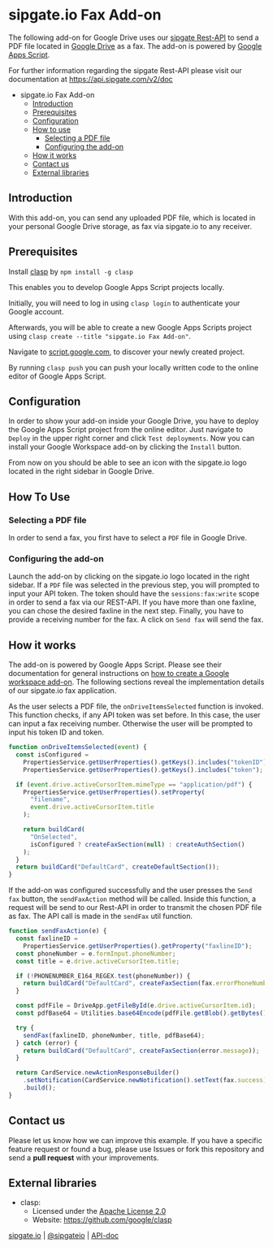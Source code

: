 # sipgate.io Fax Add-on

The following add-on for Google Drive uses our [sipgate Rest-API](https://www.sipgate.io/en/rest-api) to send a PDF file located in [Google Drive](https://drive.google.com/) as a fax. The add-on is powered by [Google Apps Script](https://developers.google.com/apps-script).

For further information regarding the sipgate Rest-API please visit our documentation at https://api.sipgate.com/v2/doc

- sipgate.io Fax Add-on
  - [Introduction](#introduction)
  - [Prerequisites](#prerequisites)
  - [Configuration](#configuration)
  - [How to use](#how-to-use)
    - [Selecting a PDF file](#selecting-a-pdf-file)
    - [Configuring the add-on](#configuring-the-add-on)
  - [How it works](#how-it-works)
  - [Contact us](#contact-us)
  - [External libraries](#external-libraries)

## Introduction

With this add-on, you can send any uploaded PDF file, which is located in your personal Google Drive storage, as fax via sipgate.io to any receiver.

## Prerequisites

Install [clasp](https://github.com/google/clasp) by `npm install -g clasp`

This enables you to develop Google Apps Script projects locally.

Initially, you will need to log in using `clasp login` to authenticate your Google account.

Afterwards, you will be able to create a new Google Apps Scripts project using `clasp create --title "sipgate.io Fax Add-on"`.

Navigate to [script.google.com](https://script.google.com/home), to discover your newly created project.

By running `clasp push` you can push your locally written code to the online editor of Google Apps Script.

## Configuration

In order to show your add-on inside your Google Drive, you have to deploy the Google Apps Script project from the online editor. Just navigate to `Deploy` in the upper right corner and click `Test deployments`. Now you can install your Google Workspace add-on by clicking the `Install` button.

From now on you should be able to see an icon with the sipgate.io logo located in the right sidebar in Google Drive.

## How To Use

### Selecting a PDF file

In order to send a fax, you first have to select a `PDF` file in Google Drive.

### Configuring the add-on

Launch the add-on by clicking on the sipgate.io logo located in the right sidebar. If a `PDF` file was selected in the previous step, you will prompted to input your API token. The token should have the `sessions:fax:write` scope in order to send a fax via our REST-API. If you have more than one faxline, you can chose the desired faxline in the next step. Finally, you have to provide a receiving number for the fax. A click on `Send fax` will send the fax.

## How it works

The add-on is powered by Google Apps Script. Please see their documentation for general instructions on [how to create a Google workspace add-on](https://developers.google.com/apps-script/add-ons/how-tos/building-workspace-addons). The following sections reveal the implementation details of our sipgate.io fax application.

As the user selects a PDF file, the `onDriveItemsSelected` function is invoked. This function checks, if any API token was set before. In this case, the user can input a fax receiving number. Otherwise the user will be prompted to input his token ID and token.

```js
function onDriveItemsSelected(event) {
  const isConfigured =
    PropertiesService.getUserProperties().getKeys().includes("tokenID") &&
    PropertiesService.getUserProperties().getKeys().includes("token");

  if (event.drive.activeCursorItem.mimeType == "application/pdf") {
    PropertiesService.getUserProperties().setProperty(
      "filename",
      event.drive.activeCursorItem.title
    );

    return buildCard(
      "OnSelected",
      isConfigured ? createFaxSection(null) : createAuthSection()
    );
  }
  return buildCard("DefaultCard", createDefaultSection());
}
```

If the add-on was configured successfully and the user presses the `Send fax` button, the `sendFaxAction` method will be called. Inside this function, a request will be send to our Rest-API in order to transmit the chosen PDF file as fax. The API call is made in the `sendFax` util function.

```js
function sendFaxAction(e) {
  const faxlineID =
    PropertiesService.getUserProperties().getProperty("faxlineID");
  const phoneNumber = e.formInput.phoneNumber;
  const title = e.drive.activeCursorItem.title;

  if (!PHONENUMBER_E164_REGEX.test(phoneNumber)) {
    return buildCard("DefaultCard", createFaxSection(fax.errorPhoneNumber));
  }

  const pdfFile = DriveApp.getFileById(e.drive.activeCursorItem.id);
  const pdfBase64 = Utilities.base64Encode(pdfFile.getBlob().getBytes());

  try {
    sendFax(faxlineID, phoneNumber, title, pdfBase64);
  } catch (error) {
    return buildCard("DefaultCard", createFaxSection(error.message));
  }

  return CardService.newActionResponseBuilder()
    .setNotification(CardService.newNotification().setText(fax.success))
    .build();
}
```

## Contact us

Please let us know how we can improve this example. If you have a specific feature request or found a bug, please use Issues or fork this repository and send a **pull request** with your improvements.

## External libraries

- clasp:
  - Licensed under the [Apache License 2.0](https://www.apache.org/licenses/LICENSE-2.0)
  - Website: https://github.com/google/clasp

[sipgate.io](https://www.sipgate.io) | [@sipgateio](https://twitter.com/sipgateio) | [API-doc](https://api.sipgate.com/v2/doc)
